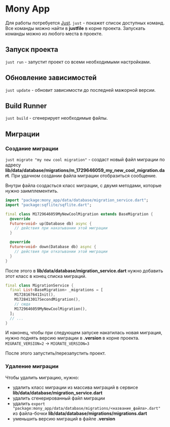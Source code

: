 # Mony App

Для работы потребуется [Just](https://github.com/casey/just).
`just` - покажет список доступных команд. Все команды можно найти в **justfile**
в корне проекта. Запускать команды можно из любого места в проекте.

## Запуск проекта

`just run` - запустит проект со всеми необходимыми настройками.

## Обновление зависимостей

`just update` - обновит зависимости до последней мажорной версии.

## Build Runner

`just build` - сгенерирует необходимые файлы.

## Миграции

### Создание миграции

`just migrate "my new cool migration"` - создаст новый файл миграции по адресу
**lib/data/database/migrations/m_1729646059_my_new_cool_migration.dart**. При
удачном создании файла миграции отобразиться сообщение.

Внутри файла создасться класс миграции, с двумя методами, которые нужно
заимплементить.
```dart
import "package:mony_app/data/database/migration_service.dart";
import "package:sqflite/sqflite.dart";

final class M1729646059MyNewCoolMigration extends BaseMigration {
  @override
  Future<void> up(Database db) async {
    // действия при накатывании этой миграции
  }

  @override
  Future<void> down(Database db) async {
    // действия при откатывании этой миграции
  }
}
```

После этого в **lib/data/database/migration_service.dart** нужно добавить этот
класс в конец списка миграций.
```dart
final class MigrationService {
  final List<BaseMigration> _migrations = [
    M1728167641Init(),
    M1728413017SecondMigration(),
    // сюда
    M1729646059MyNewCoolMigration(),
  ];
  // ...
}
```

И наконец, чтобы при следующем запуске накатилась новая миграция, нужно поднять
версию миграции в **.version** в корне проекта.
`MIGRATE_VERSION=2` -> `MIGRATE_VERSION=3`

После этого запустить/перезапустить проект.

### Удаление миграции

Чтобы удалить миграцию, нужно:
- удалить класс миграции из массива миграций в сервисе **lib/data/database/migration_service.dart**
- удалить сгенерированный файл миграции
- удалить `export "package:mony_app/data/database/migrations/<название_файла>.dart"` из файла-бочки **lib/data/database/migrations/migrations.dart**
- уменьшить версию миграций в файле **.version**

